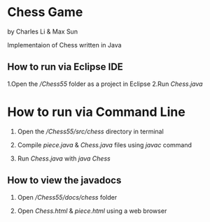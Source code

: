 # Chess Game

by Charles Li & Max Sun

Implementaion of Chess written in Java

## How to run via Eclipse IDE
1.Open the */Chess55* folder as a project in Eclipse
2.Run *Chess.java*


# How to run via Command Line
1. Open the */Chess55/src/chess* directory in terminal

2. Compile *piece.java* & *Chess.java* files using *javac* command

3. Run *Chess.java* with *java Chess*


## How to view the javadocs
1. Open */Chess55/docs/chess* folder

2. Open *Chess.html* & *piece.html* using a web browser

